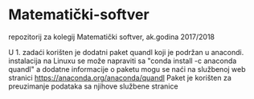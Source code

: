 # Matematički-softver

repozitorij za kolegij Matematički softver,
ak.godina 2017/2018

U 1. zadaći korišten je dodatni paket quandl koji je podržan u anacondi. instalacija na Linuxu se može napraviti sa "conda install -c anaconda quandl" a dodatne informacije o paketu mogu se naći na službenoj web stranici https://anaconda.org/anaconda/quandl
Paket je korišten za preuzimanje podataka sa njihove službene stranice

